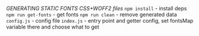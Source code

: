 *GENERATING STATIC FONTS CSS+WOFF2 files*
`npm install` - install deps
`npm run get-fonts` - get fonts
`npm run clean` - remove generated data
`config.js` - config file
`index.js` - entry point and getter config, set fontsMap variable there and choose what to get
